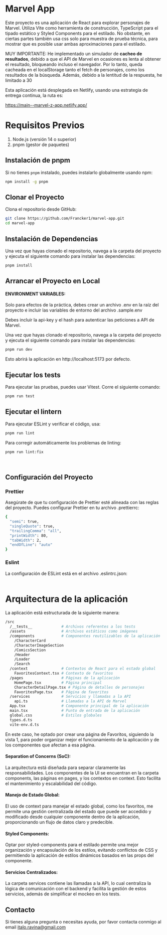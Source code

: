 # Marvel App

Este proyecto es una aplicación de React para explorar personajes de Marvel. Utiliza Vite como herramienta de construcción, TypeScript para el tipado estático y Styled Components para el estilado.
No obstante, en ciertas partes también usa css solo para muestra de prueba técnica, para mostrar que es posible usar ambas aproximaciones para el estilado.

MUY IMPORTANTE: He implementado un simulador de **cacheo de resultados**, debido a que el API de Marvel en ocasiones es lenta al obtener el resultado, bloqueando incluso el navegador. Por lo tanto, queda cacheada en el localStorage tanto el fetch de personajes, como los resultados de la búsqueda. Además, debido a la lentitud de la respuesta, he limitado a 30

Esta aplicación está desplegada en Netlify, usando una estrategia de entrega continua, la ruta es:

https://main--marvel-z-app.netlify.app/


# Requisitos Previos

1. Node.js (versión 14 o superior)
2. pnpm (gestor de paquetes)

## Instalación de pnpm

Si no tienes `pnpm` instalado, puedes instalarlo globalmente usando npm:

```bash
npm install -g pnpm
```

## Clonar el Proyecto

Clona el repositorio desde GitHub:

```bash
git clone https://github.com/Francker1/marvel-app.git
cd marvel-app
```


## Instalación de Dependencias
Una vez que hayas clonado el repositorio, navega a la carpeta del proyecto y ejecuta el siguiente comando para instalar las dependencias:

```bash
pnpm install
```

## Arrancar el Proyecto en Local

#### ENVIRONMENT VARIABLES:
Solo para efectos de la práctica, debes crear un archivo .env en la raíz del proyecto e incluir las variables de entorno del archivo .sample.env

Debes incluir la api-key y el hash para autenticar las peticiones a API de Marvel.

Una vez que hayas clonado el repositorio, navega a la carpeta del proyecto y ejecuta el siguiente comando para instalar las dependencias:

```bash
pnpm run dev
```

Esto abrirá la aplicación en http://localhost:5173 por defecto. 


## Ejecutar los tests
Para ejecutar las pruebas, puedes usar Vitest. Corre el siguiente comando:

```bash
pnpm run test
```

## Ejecutar el lintern
Para ejecutar ESLint y verificar el código, usa:

```bash
pnpm run lint
```

Para corregir automáticamente los problemas de linting:

```bash
pnpm run lint:fix
```  

<br>

## Configuración del Proyecto

### Prettier
Asegúrate de que tu configuración de Prettier esté alineada con las reglas del proyecto. Puedes configurar Prettier en tu archivo .prettierrc:

```bash
{
  "semi": true,
  "singleQuote": true,
  "trailingComma": "all",
  "printWidth": 80,
  "tabWidth": 2,
  "endOfLine": "auto"
}
```

### Eslint
La configuración de ESLint está en el archivo .eslintrc.json:
<br>
<br>

# Arquitectura de la aplicación
La aplicación está estructurada de la siguiente manera:

```bash
/src
  /__tests__             # Archivos referentes a los tests
  /assets                # Archivos estáticos como imágenes
  /components            # Componentes reutilizables de la aplicación
    /CharacterCard       
    /CharacterImageSection       
    /ComicsSection       
    /Header              
    /Loader            
    /Search     
  /context               # Contextos de React para el estado global
    FavoritesContext.tsx # Contexto de favoritos
  /pages                 # Páginas de la aplicación
    HomePage.tsx         # Página principal
    CharacterDetailPage.tsx # Página de detalles de personajes
    FavoritesPage.tsx    # Página de favoritos
  /services              # Servicios y llamadas a la API
    api.ts               # Llamadas a la API de Marvel
  App.tsx                # Componente principal de la aplicación
  main.tsx               # Punto de entrada de la aplicación
  global.css             # Estilos globales
  types.d.ts
  vite-env.d.ts

```


En este caso, he optado por crear una página de Favoritos, siguiendo la vista 1, para poder organizar mejor el funcionamiento de la aplicación y de los componentes que afectan a esa página.

#### Separation of Concerns (SoC):
La arquitectura está diseñada para separar claramente las responsabilidades. Los componentes de la UI se encuentran en la carpeta components, las páginas en pages, y los contextos en context. Esto facilita el mantenimiento y escalabilidad del código.

#### Manejo de Estado Global:
El uso de context para manejar el estado global, como los favoritos, me permite una gestión centralizada del estado que puede ser accedido y modificado desde cualquier componente dentro de la aplicación, proporcionando un flujo de datos claro y predecible.

#### Styled Components:
Optar por styled-components para el estilado permite una mejor organización y encapsulación de los estilos, evitando conflictos de CSS y permitiendo la aplicación de estilos dinámicos basados en las props del componente.

#### Servicios Centralizados:
La carpeta services contiene las llamadas a la API, lo cual centraliza la lógica de comunicación con el backend y facilita la gestión de estos servicios, además de simplificar el mockeo en los tests.

## Contacto
Si tienes alguna pregunta o necesitas ayuda, por favor contacta conmigo al email italo.ravina@gmail.com


